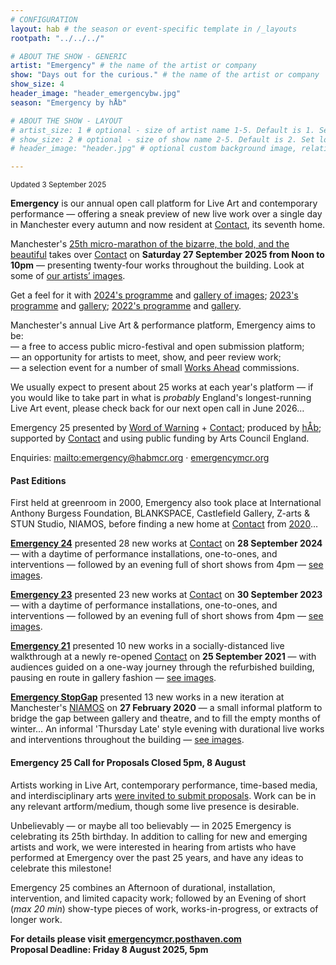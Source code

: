 ```yaml
---
# CONFIGURATION
layout: hab # the season or event-specific template in /_layouts
rootpath: "../../../"

# ABOUT THE SHOW - GENERIC
artist: "Emergency" # the name of the artist or company
show: "Days out for the curious." # the name of the artist or company
show_size: 4
header_image: "header_emergencybw.jpg"   
season: "Emergency by hÅb" 

# ABOUT THE SHOW - LAYOUT
# artist_size: 1 # optional - size of artist name 1-5. Default is 1. Set longer names to lower values
# show_size: 2 # optional - size of show name 2-5. Default is 2. Set longer names to lower values
# header_image: "header.jpg" # optional custom background image, relative to current page

---
```

<small>Updated 3 September 2025</small>        
        
**Emergency** is our annual open call platform for Live Art and contemporary performance — offering a sneak preview of new live work over a single day in Manchester every autumn and now resident at <a href="https://contactmcr.com" target="_blank">Contact</a>, its seventh home.        
         
Manchester's [25th micro-marathon of the bizarre, the bold, and the beautiful](/current/2025-emergency) takes over <a href="https://contactmcr.com" target="_blank">Contact</a> on **Saturday 27 September 2025 from Noon to 10pm** — presenting twenty-four works throughout the building. Look at some of [our artists’ images](/galleries/2025-emergencypre).         
         
Get a feel for it with [2024's programme](/archive/2024-emergency/#artists) and [gallery of images](/galleries/2024-emergency); [2023's programme](/archive/2023-emergency/#artists) and [gallery](/galleries/2023-emergency); [2022's programme](/archive/2022-emergency/#artists) and [gallery](/galleries/2022-emergency).         
         
Manchester's annual Live Art & performance platform, Emergency aims to be:<br>— a free to access public micro-festival and open submission platform;<br>— an opportunity for artists to meet, show, and peer review work;<br>— a selection event for a number of small [Works Ahead](/hab/worksahead) commissions.        
        
We usually expect to present about 25 works at each year's platform — if you would like to take part in what is *probably* England's longest-running Live Art event, please check back for our next open call in June 2026…         
          
Emergency 25 presented by [Word of Warning](/) + <a href="https://contactmcr.com" target="_blank">Contact</a>; produced by [hÅb](/hab); supported by <a href="https://contactmcr.com" target="_blank">Contact</a> and using public funding by Arts Council England.         
        
Enquiries: <mailto:emergency@habmcr.org> · <a href="http://emergencymcr.org" target="_blank">emergencymcr.org</a>         
         
#### Past Editions        
First held at greenroom in 2000, Emergency also took place at International Anthony Burgess Foundation, BLANKSPACE, Castlefield Gallery, Z-arts & STUN Studio, NIAMOS, before finding a new home at <a href="https://contactmcr.com" target="_blank">Contact</a> from [2020](/archive/2020-emergency)…         
         
**[Emergency 24](/archive/2024-emergency)** presented 28 new works at <a href="https://contactmcr.com" target="_blank">Contact</a> on **28 September 2024** — with a daytime of performance installations, one-to-ones, and interventions — followed by an evening full of short shows from 4pm — [see images](/galleries/2024-emergency).        

**[Emergency 23](/archive/2023-emergency)** presented 23 new works at <a href="https://contactmcr.com" target="_blank">Contact</a> on **30 September 2023** — with a daytime of performance installations, one-to-ones, and interventions — followed by an evening full of short shows from 4pm — [see images](/galleries/2023-emergency).        
          
**[Emergency 21](/archive/2021-emergency)** presented 10 new works in a socially-distanced live walkthrough at a newly re-opened <a href="https://contactmcr.com" target="_blank">Contact</a> on **25 September 2021** — with audiences guided on a one-way journey through the refurbished building, pausing en route in gallery fashion — [see images](/galleries/2021-emergency).         
          
**[Emergency StopGap](/archive/2020-emergencystopgap)** presented 13 new works in a new iteration at Manchester's <a href="https://www.niamos.co.uk" target="_blank">NIAMOS</a> on **27 February 2020** — a small informal platform to bridge the gap between gallery and theatre, and to fill the empty months of winter… An informal 'Thursday Late' style evening with durational live works and interventions throughout the building — [see images](/galleries/2020-emergencystopgap).         
         
#### Emergency 25 Call for Proposals Closed 5pm, 8 August         
Artists working in Live Art, contemporary performance, time-based media, and interdisciplinary arts <a href="https://emergencymcr.posthaven.com" target="_blank">were invited to submit proposals</a>. Work can be in any relevant artform/medium, though some live presence is desirable.        
         
Unbelievably — or maybe all too believably — in 2025 Emergency is celebrating its 25th birthday. In addition to calling for new and emerging artists and work, we were interested in hearing from artists who have performed at Emergency over the past 25 years, and have any ideas to celebrate this milestone!          
         
Emergency 25 combines an Afternoon of durational, installation, intervention, and limited capacity work; followed by an Evening of short (*max 20 min*) show-type pieces of work, works-in-progress, or extracts of longer work.         
        
**For details please visit <a href="https://emergencymcr.posthaven.com" target="_blank">emergencymcr.posthaven.com</a><br>Proposal Deadline: Friday 8 August 2025, 5pm**        







